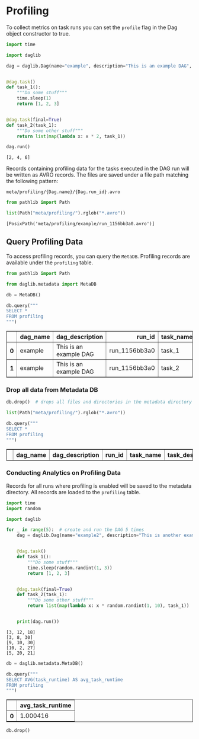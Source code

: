 # Profiling

To collect metrics on task runs you can set the `profile` flag in the Dag object constructor to true.


```python
import time

import daglib

dag = daglib.Dag(name="example", description="This is an example DAG", profile=True)


@dag.task()
def task_1():
    """Do some stuff"""
    time.sleep(1)
    return [1, 2, 3]


@dag.task(final=True)
def task_2(task_1):
    """Do some other stuff"""
    return list(map(lambda x: x * 2, task_1))
```


```python
dag.run()
```




    [2, 4, 6]



Records containing profiling data for the tasks executed in the DAG run will be written as AVRO records. The files are saved under a file path matching the following pattern:

```
meta/profiling/{Dag.name}/{Dag.run_id}.avro
```


```python
from pathlib import Path

list(Path("meta/profiling/").rglob("*.avro"))
```




    [PosixPath('meta/profiling/example/run_1156bb3a0.avro')]



## Query Profiling Data

To access profiling records, you can query the `MetaDB`. Profiling records are available under the `profiling` table.


```python
from pathlib import Path

from daglib.metadata import MetaDB

db = MetaDB()
```


```python
db.query("""
SELECT *
FROM profiling
""")
```




<div>
<style scoped>
    .dataframe tbody tr th:only-of-type {
        vertical-align: middle;
    }

    .dataframe tbody tr th {
        vertical-align: top;
    }

    .dataframe thead th {
        text-align: right;
    }
</style>
<table border="1" class="dataframe">
  <thead>
    <tr style="text-align: right;">
      <th></th>
      <th>dag_name</th>
      <th>dag_description</th>
      <th>run_id</th>
      <th>task_name</th>
      <th>task_description</th>
      <th>task_runtime</th>
    </tr>
  </thead>
  <tbody>
    <tr>
      <th>0</th>
      <td>example</td>
      <td>This is an example DAG</td>
      <td>run_1156bb3a0</td>
      <td>task_1</td>
      <td>Do some stuff</td>
      <td>1.010445</td>
    </tr>
    <tr>
      <th>1</th>
      <td>example</td>
      <td>This is an example DAG</td>
      <td>run_1156bb3a0</td>
      <td>task_2</td>
      <td>Do some other stuff</td>
      <td>0.000002</td>
    </tr>
  </tbody>
</table>
</div>



### Drop all data from Metadata DB


```python
db.drop()  # drops all files and directories in the metadata directory

list(Path("meta/profiling/").rglob("*.avro"))

db.query("""
SELECT *
FROM profiling
""")
```




<div>
<style scoped>
    .dataframe tbody tr th:only-of-type {
        vertical-align: middle;
    }

    .dataframe tbody tr th {
        vertical-align: top;
    }

    .dataframe thead th {
        text-align: right;
    }
</style>
<table border="1" class="dataframe">
  <thead>
    <tr style="text-align: right;">
      <th></th>
      <th>dag_name</th>
      <th>dag_description</th>
      <th>run_id</th>
      <th>task_name</th>
      <th>task_description</th>
      <th>task_runtime</th>
    </tr>
  </thead>
  <tbody>
  </tbody>
</table>
</div>



### Conducting Analytics on Profiling Data

Records for all runs where profiling is enabled will be saved to the metadata directory. All records are loaded to the `profiling` table.


```python
import time
import random

import daglib

for _ in range(5):  # create and run the DAG 5 times
    dag = daglib.Dag(name="example2", description="This is another example DAG", profile=True)


    @dag.task()
    def task_1():
        """Do some stuff"""
        time.sleep(random.randint(1, 3))
        return [1, 2, 3]


    @dag.task(final=True)
    def task_2(task_1):
        """Do some other stuff"""
        return list(map(lambda x: x * random.randint(1, 10), task_1))


    print(dag.run())
```

    [3, 12, 18]
    [3, 8, 30]
    [9, 10, 30]
    [10, 2, 27]
    [5, 20, 21]



```python
db = daglib.metadata.MetaDB()

db.query("""
SELECT AVG(task_runtime) AS avg_task_runtime
FROM profiling
""")
```




<div>
<style scoped>
    .dataframe tbody tr th:only-of-type {
        vertical-align: middle;
    }

    .dataframe tbody tr th {
        vertical-align: top;
    }

    .dataframe thead th {
        text-align: right;
    }
</style>
<table border="1" class="dataframe">
  <thead>
    <tr style="text-align: right;">
      <th></th>
      <th>avg_task_runtime</th>
    </tr>
  </thead>
  <tbody>
    <tr>
      <th>0</th>
      <td>1.000416</td>
    </tr>
  </tbody>
</table>
</div>




```python
db.drop()
```


```python

```
